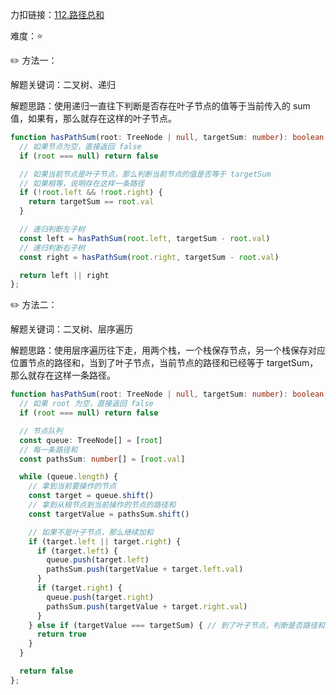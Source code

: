 
力扣链接：<a href="https://leetcode.cn/problems/path-sum/description/" target="_blank">112.路径总和</a>

难度：⭐ <br/>

✏️ 方法一：<br/>

解题关键词：二叉树、递归<br />

解题思路：使用递归一直往下判断是否存在叶子节点的值等于当前传入的 sum 值，如果有，那么就存在这样的叶子节点。<br />

```typescript
function hasPathSum(root: TreeNode | null, targetSum: number): boolean {
  // 如果节点为空，直接返回 false
  if (root === null) return false

  // 如果当前节点是叶子节点，那么判断当前节点的值是否等于 targetSum
  // 如果相等，说明存在这样一条路径
  if (!root.left && !root.right) {
    return targetSum == root.val
  }

  // 递归判断左子树
  const left = hasPathSum(root.left, targetSum - root.val)
  // 递归判断右子树
  const right = hasPathSum(root.right, targetSum - root.val)

  return left || right
};
```

✏️ 方法二：<br/>

解题关键词：二叉树、层序遍历<br />

解题思路：使用层序遍历往下走，用两个栈，一个栈保存节点，另一个栈保存对应位置节点的路径和，当到了叶子节点，当前节点的路径和已经等于 targetSum，那么就存在这样一条路径。<br />

```typescript
function hasPathSum(root: TreeNode | null, targetSum: number): boolean {
  // 如果 root 为空，直接返回 false
  if (root === null) return false

  // 节点队列
  const queue: TreeNode[] = [root]
  // 每一条路径和
  const pathsSum: number[] = [root.val]

  while (queue.length) {
    // 拿到当前要操作的节点
    const target = queue.shift()
    // 拿到从根节点到当前操作的节点的路径和
    const targetValue = pathsSum.shift()

    // 如果不是叶子节点，那么继续加和
    if (target.left || target.right) {
      if (target.left) {
        queue.push(target.left)
        pathsSum.push(targetValue + target.left.val)
      }
      if (target.right) {
        queue.push(target.right)
        pathsSum.push(targetValue + target.right.val)
      }
    } else if (targetValue === targetSum) { // 到了叶子节点，判断是否路径和等于 targetSum
      return true
    }
  }

  return false
};
```